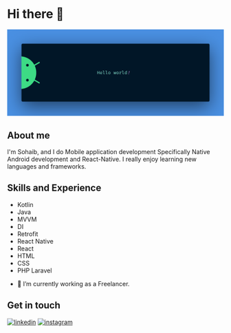 # Hi there 👋
![Mobile application development](https://github.com/sohaibkhaa/sohaibkhaa/blob/main/banner.png)

## About me
I'm Sohaib, and I do Mobile application development Specifically Native Android development and React-Native. I really enjoy learning new languages and frameworks.

## Skills and Experience

* Kotlin
* Java
* MVVM
* DI
* Retrofit
* React Native
* React
* HTML
* CSS
* PHP Laravel

- 🔭 I’m currently working as a Freelancer. 

## Get in touch

[<img src='https://img.icons8.com/color/48/000000/linkedin.png' alt='linkedin' height='40'>](https://www.linkedin.com/in/sohaib-khan-android-developer/)  [<img src='https://img.icons8.com/fluency/48/000000/instagram-new.png' alt='instagram' height='40'>](https://www.instagram.com/sohaib_khan112/)  

